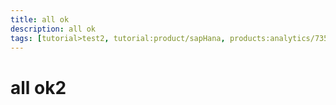 ```yaml
---
title: all ok
description: all ok
tags: [tutorial>test2, tutorial:product/sapHana, products:analytics/73554900100700000651/01200314690800000638/01200314690900001216]
---
```

# all ok2
